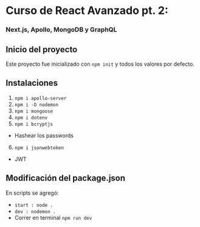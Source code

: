 # Curso de React Avanzado pt. 2:
### Next.js, Apollo, MongoDB y GraphQL

## Inicio del proyecto
Este proyecto fue inicializado con ```npm init``` y todos los valores por defecto.

## Instalaciones
1. ```npm i apollo-server```
2. ```npm i -D nodemon```
3. ```npm i mongoose```
4. ```npm i dotenv```
5. ```npm i bcryptjs```
  - Hashear los passwords
6. ```npm i jsonwebtoken```
  - JWT

## Modificación del package.json
En scripts se agregó:
- ```start : node .```
- ```dev : nodemon .```
- Correr en terminal  ```npm run dev```